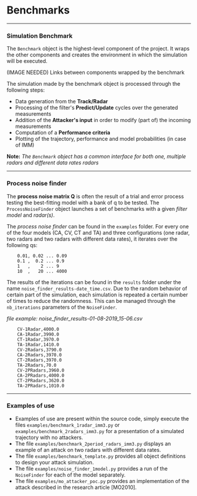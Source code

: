 # Benchmarks

---

### Simulation Benchmark
The `Benchmark` object is the highest-level component of the project.
It wraps the other components and creates the environment in which
the simulation will be executed.  

(IMAGE NEEDED) Links between components wrapped by the benchmark

The simulation made by the benchmark object is processed through the
following steps:
* Data generation from the **Track/Radar**
* Processing of the filter's **Predict/Update** cycles over the generated measurements
* Addition of the **Attacker's input** in order to modify (part of) the incoming measurements
* Computation of a **Performance criteria**
* Plotting of the trajectory, performance and model probabilities (in case of IMM)

**Note:** *The `Benchmark` object has a common interface for both one,
multiple radars and different data rates radars*

---

### Process noise finder

The **process noise matrix Q** is often the result of a trial and error
process testing the best-fitting model with a bank of q to be tested. The
`ProcessNoiseFinder` object launches a set of benchmarks with a given
*filter model* and *radar(s)*.

The *process noise finder* can be found in the `examples` folder. For every
one of the four models (CA, CV, CT and TA) and three configurations
(one radar, two radars and two radars with different data rates), it
 iterates over the following qs:

```csv
    0.01, 0.02 ... 0.09
    0.1 ,  0.2 ... 0.9
    1   ,    2 ... 9
    10  ,   20 ... 4000

```

The results of the iterations can be found in the `results` folder under
the name `noise_finder_results-date_time.csv`. Due to the random behavior
of certain part of the simulation, each simulation is repeated a certain
number of times to reduce the randomness. This can be managed through
the `nb_iterations` parameters of the `NoiseFinder`.

*file example: noise_finder_results-01-08-2019_15-06.csv*
```csv
    CV-1Radar,4000.0
    CA-1Radar,3990.0
    CT-1Radar,3970.0
    TA-1Radar,1410.0
    CV-2Radars,3790.0
    CA-2Radars,3970.0
    CT-2Radars,3970.0
    TA-2Radars,70.0
    CV-2PRadars,3960.0
    CA-2PRadars,4000.0
    CT-2PRadars,3620.0
    TA-2PRadars,1010.0
```

---

### Examples of use

* Examples of use are present within the source code, simply execute
the files `examples/benchmark_1radar_imm3.py` or `examples/benchmark_2radars_imm3.py`
for a presentation of a simulated trajectory with no attackers.  
* The file `examples/benchmark_2period_radars_imm3.py` displays an example of an attack
on two radars with different data rates.  
* The file `examples/benchmark_template.py` provides all object definitions to design
your attack simulation.
* The file `examples/noise_finder_1model.py` provides a run of the `NoiseFinder` for
each of the model separately.
* The file `examples/mo_attacker_poc.py` provides an implementation of the attack described
in the research article [MO2010].
